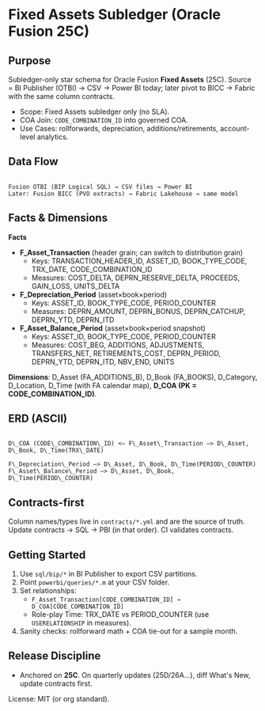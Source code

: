 # Fixed Assets Subledger (Oracle Fusion 25C)

## Purpose
Subledger-only star schema for Oracle Fusion **Fixed Assets** (25C). Source = BI Publisher (OTBI) → CSV → Power BI today; later pivot to BICC → Fabric with the same column contracts.

- Scope: Fixed Assets subledger only (no SLA).
- COA Join: `CODE_COMBINATION_ID` into governed COA.
- Use Cases: rollforwards, depreciation, additions/retirements, account-level analytics.

## Data Flow
```

Fusion OTBI (BIP Logical SQL) → CSV files → Power BI
Later: Fusion BICC (PVO extracts) → Fabric Lakehouse → same model

```

## Facts & Dimensions
**Facts**
- **F_Asset_Transaction** (header grain; can switch to distribution grain)
  - Keys: TRANSACTION_HEADER_ID, ASSET_ID, BOOK_TYPE_CODE, TRX_DATE, CODE_COMBINATION_ID
  - Measures: COST_DELTA, DEPRN_RESERVE_DELTA, PROCEEDS, GAIN_LOSS, UNITS_DELTA
- **F_Depreciation_Period** (asset×book×period)
  - Keys: ASSET_ID, BOOK_TYPE_CODE, PERIOD_COUNTER
  - Measures: DEPRN_AMOUNT, DEPRN_BONUS, DEPRN_CATCHUP, DEPRN_YTD, DEPRN_ITD
- **F_Asset_Balance_Period** (asset×book×period snapshot)
  - Keys: ASSET_ID, BOOK_TYPE_CODE, PERIOD_COUNTER
  - Measures: COST_BEG, ADDITIONS, ADJUSTMENTS, TRANSFERS_NET, RETIREMENTS_COST, DEPRN_PERIOD, DEPRN_YTD, DEPRN_ITD, NBV_END, UNITS

**Dimensions**: D_Asset (FA_ADDITIONS_B), D_Book (FA_BOOKS), D_Category, D_Location, D_Time (with FA calendar map), **D_COA (PK = CODE_COMBINATION_ID)**.

## ERD (ASCII)
```

D\_COA (CODE\_COMBINATION\_ID) <— F\_Asset\_Transaction —> D\_Asset, D\_Book, D\_Time(TRX\_DATE)

F\_Depreciation\_Period —> D\_Asset, D\_Book, D\_Time(PERIOD\_COUNTER)
F\_Asset\_Balance\_Period —> D\_Asset, D\_Book, D\_Time(PERIOD\_COUNTER)

```

## Contracts-first
Column names/types live in `contracts/*.yml` and are the source of truth. Update contracts → SQL → PBI (in that order). CI validates contracts.

## Getting Started
1) Use `sql/bip/*` in BI Publisher to export CSV partitions.
2) Point `powerbi/queries/*.m` at your CSV folder.
3) Set relationships:  
   - `F_Asset_Transaction[CODE_COMBINATION_ID] → D_COA[CODE_COMBINATION_ID]`  
   - Role-play Time: TRX_DATE vs PERIOD_COUNTER (use `USERELATIONSHIP` in measures).
4) Sanity checks: rollforward math + COA tie-out for a sample month.

## Release Discipline
- Anchored on **25C**. On quarterly updates (25D/26A…), diff What's New, update contracts first.

License: MIT (or org standard).